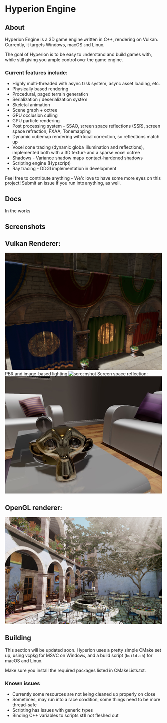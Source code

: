 # Hyperion Engine


## About

Hyperion Engine is a 3D game engine written in C++, rendering on Vulkan. Currently, it targets Windows, macOS and Linux.

The goal of Hyperion is to be easy to understand and build games with, while still giving you ample control over the game engine.

### Current features include:
* Highly multi-threaded with async task system, async asset loading, etc.
* Physically based rendering
* Procedural, paged terrain generation
* Serialization / deserialization system
* Skeletal animation
* Scene graph + octree
* GPU occlusion culling
* GPU particle rendering
* Post processing system - SSAO, screen space reflections (SSR), screen space refraction, FXAA, Tonemapping
* Dynamic cubemap rendering with local correction, so reflections match up
* Voxel cone tracing (dynamic global illumination and reflections), implemented both with a 3D texture and a sparse voxel octree
* Shadows - Variance shadow maps, contact-hardened shadows
* Scripting engine (Hypscript)
* Ray tracing - DDGI implementation in development

Feel free to contribute anything - We'd love to have some more eyes on this project! Submit an issue if you run into anything, as well.

## Docs
In the works

## Screenshots

Vulkan Renderer:
---

![screenshot](/screenshots/sponza-vk.png)
PBR and image-based lighting
![screenshot](/screenshots/pbr4.jpg)
Screen space reflection:
![screenshot](/screenshots/pbr2.jpg)

OpenGL renderer:
---
![screenshot](/screenshots/screenshot1-ogl.PNG)

## Building

This section will be updated soon. Hyperion uses a pretty simple CMake set up, using vcpkg for MSVC on Windows, and a build script (`build.sh`) for macOS and Linux.

Make sure you install the required packages listed in CMakeLists.txt.

### Known issues
* Currently some resources are not being cleaned up properly on close
* Sometimes, may run into a race condition, some things need to be more thread-safe
* Scripting has issues with generic types
* Binding C++ variables to scripts still not fleshed out
